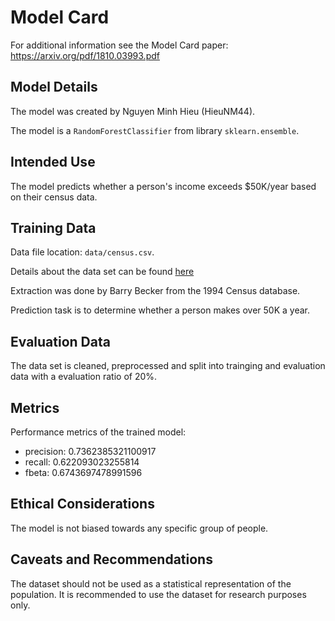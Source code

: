 # Model Card
For additional information see the Model Card paper: https://arxiv.org/pdf/1810.03993.pdf

## Model Details
The model was created by Nguyen Minh Hieu (HieuNM44).

The model is a `RandomForestClassifier` from library `sklearn.ensemble`.

## Intended Use
The model predicts whether a person's income exceeds $50K/year based on their census data.

## Training Data
Data file location: `data/census.csv`.

Details about the data set can be found [here](https://archive.ics.uci.edu/ml/datasets/census+income)

Extraction was done by Barry Becker from the 1994 Census database.

Prediction task is to determine whether a person makes over 50K a year.

## Evaluation Data
The data set is cleaned, preprocessed and split into trainging and evaluation data with a evaluation ratio of 20%.

## Metrics
Performance metrics of the trained model:
* precision: 0.7362385321100917
* recall: 0.622093023255814
* fbeta: 0.6743697478991596

## Ethical Considerations
The model is not biased towards any specific group of people.

## Caveats and Recommendations
The dataset should not be used as a statistical representation of the population. It is recommended to use the dataset for research purposes only.